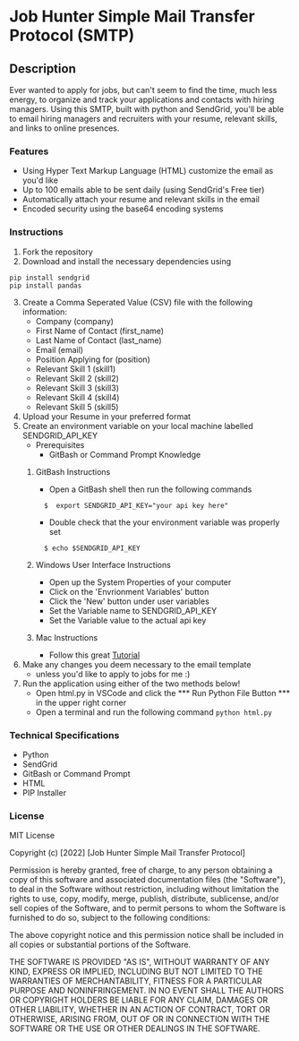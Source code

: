 # Job Hunter Simple Mail Transfer Protocol (SMTP)

## Description
Ever wanted to apply for jobs, but can't seem to find the time, much less energy, to organize and track your applications and contacts with hiring managers. Using this SMTP, built with python and SendGrid, you'll be able to email hiring managers and recruiters with your resume, relevant skills, and links to online presences.

### Features
- Using Hyper Text Markup Language (HTML) customize the email as you'd like
- Up to 100 emails able to be sent daily (using SendGrid's Free tier)
- Automatically attach your resume and relevant skills in the email
- Encoded security using the base64 encoding systems

### Instructions
1. Fork the repository
2. Download and install the necessary dependencies using
```
pip install sendgrid
pip install pandas
```
3. Create a Comma Seperated Value (CSV) file with the following information:
    - Company (company)
    - First Name of Contact (first_name)
    - Last Name of Contact (last_name)
    - Email (email)
    - Position Applying for (position)
    - Relevant Skill 1 (skill1) 
    - Relevant Skill 2 (skill2) 
    - Relevant Skill 3 (skill3) 
    - Relevant Skill 4 (skill4) 
    - Relevant Skill 5 (skill5)
4. Upload your Resume in your preferred format
5. Create an environment variable on your local machine labelled SENDGRID_API_KEY
    - Prerequisites
        - GitBash or Command Prompt Knowledge
    1. GitBash Instructions
        - Open a GitBash shell then run the following commands
        ```
          $  export SENDGRID_API_KEY="your api key here"
        ```
        - Double check that the your environment variable was properly set
        ```
          $ echo $SENDGRID_API_KEY
        ```

    2. Windows User Interface Instructions
        - Open up the System Properties of your computer
        - Click on the 'Envrionment Variables' button
        - Click the 'New' button under user variables
        - Set the Variable name to SENDGRID_API_KEY
        - Set the Variable value to the actual api key

    3. Mac Instructions
        - Follow this great [Tutorial](https://medium.com/@himanshuagarwal1395/setting-up-environment-variables-in-macos-sierra-f5978369b255)
6. Make any changes you deem necessary to the email template
    - unless you'd like to apply to jobs for me :)
7. Run the application using either of the two methods below!
    - Open html.py in VSCode and click the *** Run Python File Button *** in the upper right corner
    - Open a terminal and run the following command
        ``` python html.py ```

### Technical Specifications
- Python
- SendGrid
- GitBash or Command Prompt
- HTML
- PIP Installer

### License
MIT License

Copyright (c) [2022] [Job Hunter Simple Mail Transfer Protocol]

Permission is hereby granted, free of charge, to any person obtaining a copy
of this software and associated documentation files (the "Software"), to deal
in the Software without restriction, including without limitation the rights
to use, copy, modify, merge, publish, distribute, sublicense, and/or sell
copies of the Software, and to permit persons to whom the Software is
furnished to do so, subject to the following conditions:

The above copyright notice and this permission notice shall be included in all
copies or substantial portions of the Software.

THE SOFTWARE IS PROVIDED "AS IS", WITHOUT WARRANTY OF ANY KIND, EXPRESS OR
IMPLIED, INCLUDING BUT NOT LIMITED TO THE WARRANTIES OF MERCHANTABILITY,
FITNESS FOR A PARTICULAR PURPOSE AND NONINFRINGEMENT. IN NO EVENT SHALL THE
AUTHORS OR COPYRIGHT HOLDERS BE LIABLE FOR ANY CLAIM, DAMAGES OR OTHER
LIABILITY, WHETHER IN AN ACTION OF CONTRACT, TORT OR OTHERWISE, ARISING FROM,
OUT OF OR IN CONNECTION WITH THE SOFTWARE OR THE USE OR OTHER DEALINGS IN THE
SOFTWARE.